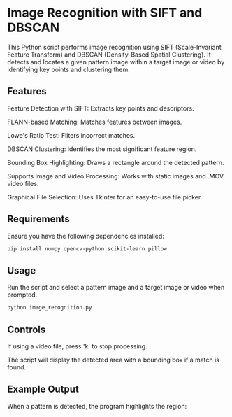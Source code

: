 # Image Recognition with SIFT and DBSCAN

This Python script performs image recognition using SIFT (Scale-Invariant Feature Transform) and DBSCAN (Density-Based Spatial Clustering). It detects and locates a given pattern image within a target image or video by identifying key points and clustering them.

## Features

Feature Detection with SIFT: Extracts key points and descriptors.

FLANN-based Matching: Matches features between images.

Lowe's Ratio Test: Filters incorrect matches.

DBSCAN Clustering: Identifies the most significant feature region.

Bounding Box Highlighting: Draws a rectangle around the detected pattern.

Supports Image and Video Processing: Works with static images and .MOV video files.

Graphical File Selection: Uses Tkinter for an easy-to-use file picker.

## Requirements

Ensure you have the following dependencies installed:
```bash
pip install numpy opencv-python scikit-learn pillow
```
## Usage

Run the script and select a pattern image and a target image or video when prompted.

```bash
python image_recognition.py
```
## Controls

If using a video file, press 'k' to stop processing.

The script will display the detected area with a bounding box if a match is found.

## Example Output

When a pattern is detected, the program highlights the region:

